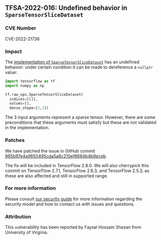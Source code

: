 ## TFSA-2022-016: Undefined behavior in `SparseTensorSliceDataset`

### CVE Number
CVE-2022-21736

### Impact
The [implementation of `SparseTensorSliceDataset`](https://github.com/galeone/tensorflow/blob/5100e359aef5c8021f2e71c7b986420b85ce7b3d/tensorflow/core/kernels/data/sparse_tensor_slice_dataset_op.cc#L227-L292) has an undefined behavior: under certain condition it can be made to dereference a `nullptr` value:

```python
import tensorflow as tf
import numpy as np

tf.raw_ops.SparseTensorSliceDataset(
  indices=[[]],
  values=[],
  dense_shape=[1,1])
```

The 3 input arguments represent a sparse tensor. However, there are some preconditions that these arguments must satisfy but these are not validated in the implementation.

### Patches
We have patched the issue in GitHub commit [965b97e4a9650495cda5a8c210ef6684b4b9eceb](https://github.com/galeone/tensorflow/commit/965b97e4a9650495cda5a8c210ef6684b4b9eceb).

The fix will be included in TensorFlow 2.8.0. We will also cherrypick this commit on TensorFlow 2.7.1, TensorFlow 2.6.3, and TensorFlow 2.5.3, as these are also affected and still in supported range.

### For more information
Please consult [our security guide](https://github.com/galeone/tensorflow/blob/master/SECURITY.md) for more information regarding the security model and how to contact us with issues and questions.

### Attribution
This vulnerability has been reported by Faysal Hossain Shezan from University of Virginia.

